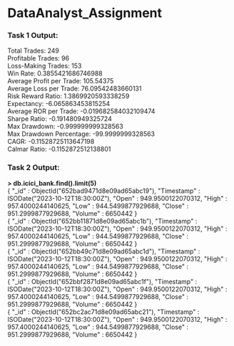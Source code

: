 # DataAnalyst_Assignment

### Task 1 Output:
Total Trades: 249 <br />
Profitable Trades: 96<br />
Loss-Making Trades: 153<br />
Win Rate: 0.3855421686746988<br />
Average Profit per Trade: 105.54375<br />
Average Loss per Trade: 76.09542483660131<br />
Risk Reward Ratio: 1.3869920593338259<br />
Expectancy: -6.065863453815254<br />
Average ROR per Trade: -0.019682584032109474<br />
Sharpe Ratio: -0.191480949325724<br />
Max Drawdown: -0.999999999328563<br />
Max Drawdown Percentage: -99.9999999328563<br />
CAGR: -0.11528725113647198<br />
Calmar Ratio: -0.1152872512138801<br />

### Task 2 Output:
<b>> db.icici_bank.find().limit(5)<br /></b> 
{ "_id" : ObjectId("652bad9471d8e09ad65abc19"), "Timestamp" : ISODate("2023-10-12T18:30:00Z"), "Open" : 949.9500122070312, "High" : 957.4000244140625, "Low" : 944.5499877929688, "Close" : 951.2999877929688, "Volume" : 6650442 }<br />
{ "_id" : ObjectId("652bb11871d8e09ad65abc1b"), "Timestamp" : ISODate("2023-10-12T18:30:00Z"), "Open" : 949.9500122070312, "High" : 957.4000244140625, "Low" : 944.5499877929688, "Close" : 951.2999877929688, "Volume" : 6650442 }<br />
{ "_id" : ObjectId("652bb49c71d8e09ad65abc1d"), "Timestamp" : ISODate("2023-10-12T18:30:00Z"), "Open" : 949.9500122070312, "High" : 957.4000244140625, "Low" : 944.5499877929688, "Close" : 951.2999877929688, "Volume" : 6650442 }<br />
{ "_id" : ObjectId("652bbf2871d8e09ad65abc1f"), "Timestamp" : ISODate("2023-10-12T18:30:00Z"), "Open" : 949.9500122070312, "High" : 957.4000244140625, "Low" : 944.5499877929688, "Close" : 951.2999877929688, "Volume" : 6650442 }<br />
{ "_id" : ObjectId("652bc2ac71d8e09ad65abc21"), "Timestamp" : ISODate("2023-10-12T18:30:00Z"), "Open" : 949.9500122070312, "High" : 957.4000244140625, "Low" : 944.5499877929688, "Close" : 951.2999877929688, "Volume" : 6650442 }<br />
